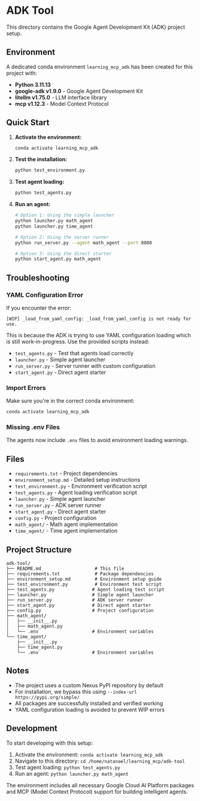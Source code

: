 # ADK Tool

This directory contains the Google Agent Development Kit (ADK) project setup.

## Environment

A dedicated conda environment `learning_mcp_adk` has been created for this project with:

- **Python 3.11.13**
- **google-adk v1.9.0** - Google Agent Development Kit
- **litellm v1.75.0** - LLM interface library
- **mcp v1.12.3** - Model Context Protocol

## Quick Start

1. **Activate the environment:**
   ```bash
   conda activate learning_mcp_adk
   ```

2. **Test the installation:**
   ```bash
   python test_environment.py
   ```

3. **Test agent loading:**
   ```bash
   python test_agents.py
   ```

4. **Run an agent:**
   ```bash
   # Option 1: Using the simple launcher
   python launcher.py math_agent
   python launcher.py time_agent
   
   # Option 2: Using the server runner
   python run_server.py --agent math_agent --port 8080
   
   # Option 3: Using the direct starter
   python start_agent.py math_agent
   ```

## Troubleshooting

### YAML Configuration Error
If you encounter the error:
```
[WIP] _load_from_yaml_config: _load_from_yaml_config is not ready for use.
```

This is because the ADK is trying to use YAML configuration loading which is still work-in-progress. Use the provided scripts instead:

- `test_agents.py` - Test that agents load correctly
- `launcher.py` - Simple agent launcher
- `run_server.py` - Server runner with custom configuration
- `start_agent.py` - Direct agent starter

### Import Errors
Make sure you're in the correct conda environment:
```bash
conda activate learning_mcp_adk
```

### Missing .env Files
The agents now include `.env` files to avoid environment loading warnings.

## Files

- `requirements.txt` - Project dependencies
- `environment_setup.md` - Detailed setup instructions
- `test_environment.py` - Environment verification script
- `test_agents.py` - Agent loading verification script
- `launcher.py` - Simple agent launcher
- `run_server.py` - ADK server runner
- `start_agent.py` - Direct agent starter
- `config.py` - Project configuration
- `math_agent/` - Math agent implementation
- `time_agent/` - Time agent implementation

## Project Structure

```
adk-tool/
├── README.md                    # This file
├── requirements.txt             # Package dependencies
├── environment_setup.md         # Environment setup guide
├── test_environment.py          # Environment test script
├── test_agents.py              # Agent loading test script
├── launcher.py                 # Simple agent launcher
├── run_server.py               # ADK server runner
├── start_agent.py              # Direct agent starter
├── config.py                   # Project configuration
├── math_agent/
│   ├── __init__.py
│   ├── math_agent.py
│   └── .env                    # Environment variables
└── time_agent/
    ├── __init__.py
    ├── time_agent.py
    └── .env                    # Environment variables
```

## Notes

- The project uses a custom Nexus PyPI repository by default
- For installation, we bypass this using `--index-url https://pypi.org/simple/`
- All packages are successfully installed and verified working
- YAML configuration loading is avoided to prevent WIP errors

## Development

To start developing with this setup:

1. Activate the environment: `conda activate learning_mcp_adk`
2. Navigate to this directory: `cd /home/natanael/learning_mcp/adk-tool`
3. Test agent loading: `python test_agents.py`
4. Run an agent: `python launcher.py math_agent`

The environment includes all necessary Google Cloud AI Platform packages and MCP (Model Context Protocol) support for building intelligent agents.
